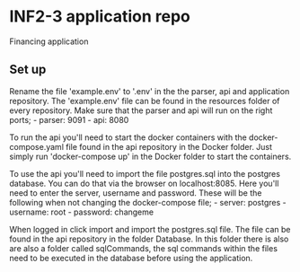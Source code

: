 # INF2-3 application repo

Financing application

## Set up

Rename the file 'example.env' to '.env' in the the parser, api and application repository.
The 'example.env' file can be found in the resources folder of every repository.
Make sure that the parser and api will run on the right ports;
    - parser: 9091
    - api: 8080

To run the api you'll need to start the docker containers with the docker-compose.yaml file found in the api repository in the Docker folder.
Just simply run 'docker-compose up' in the Docker folder to start the containers.

To use the api you'll need to import the file postgres.sql into the postgres database.
You can do that via the browser on localhost:8085.
Here you'll need to enter the server, username and password.
These will be the following when not changing the docker-compose file;
    - server: postgres
    - username: root
    - password: changeme

When logged in click import and import the postgres.sql file. The file can be found in the api repository in the folder Database.
In this folder there is also are also a folder called sqlCommands, the sql commands within the files need to be executed in the database before using the application.





